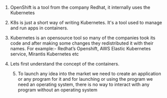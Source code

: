1. OpenShift is a tool from the company Redhat, it internally uses the
Kubernetes

2. K8s is just a short way of writing Kubernetes. It's a tool used to manage and run apps in containers.

3. Kubernetes is an opensource tool so many of the companies took its code
and after making some changes they redistributed it with their names. For
example:- Redhat’s Openshift, AWS Elastic Kubernetes service, Mirantis
Kubernetes etc

4. Lets first understand the concept of the containers.

     5. To launch any idea into the market we need to create an application
or any program for it and for launching or using the program we
need an operating system, there is no way to interact with any
program without an operating system

